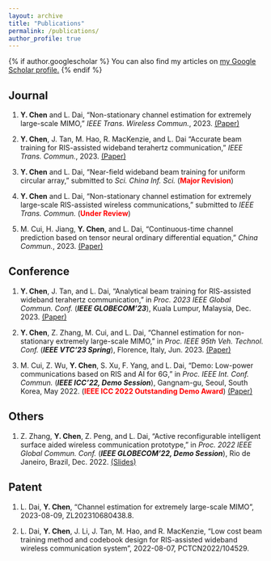 ```yaml
---
layout: archive
title: "Publications"
permalink: /publications/
author_profile: true
---
```


{% if author.googlescholar %}
  You can also find my articles on <u><a href="{{author.googlescholar}}">my Google Scholar profile</a>.</u>
{% endif %}

<!-- {% include base_path %} -->

<!-- {% for post in site.publications reversed %}
  {% include archive-single.html %}
{% endfor %} -->

## Journal

1. **Y. Chen** and L. Dai, “Non-stationary channel estimation for extremely large-scale MIMO,” *IEEE Trans. Wireless Commun.*, 2023. [(Paper)](https://hericenes.github.io/yuhaochen.github.io/files/TWC.pdf)

2. **Y. Chen**, J. Tan, M. Hao, R. MacKenzie, and L. Dai “Accurate beam training for RIS-assisted wideband terahertz communication,” *IEEE Trans. Commun.*, 2023. [(Paper)](https://hericenes.github.io/yuhaochen.github.io/files/TCOM.pdf)

3. **Y. Chen** and L. Dai, “Near-field wideband beam training for uniform circular array,” submitted to *Sci. China Inf. Sci.* (<font color=red><b>Major Revision</b></font>)

4. **Y. Chen** and L. Dai, “Non-stationary channel estimation for extremely large-scale RIS-assisted wireless communications,” submitted to *IEEE Trans. Commun.* (<font color=red><b>Under Review</b></font>)

5. M. Cui, H. Jiang, **Y. Chen**, and L. Dai, “Continuous-time channel prediction based on tensor neural ordinary differential equation,” *China Commun.*, 2023. [(Paper)](https://hericenes.github.io/yuhaochen.github.io/files/Neural%20ODE.pdf)

## Conference

1. **Y. Chen**, J. Tan, and L. Dai, “Analytical beam training for RIS-assisted wideband terahertz communication,” in *Proc. 2023 IEEE Global Commun. Conf.* (<b><i>IEEE GLOBECOM’23</i></b>), Kuala Lumpur, Malaysia, Dec. 2023. [(Paper)](https://hericenes.github.io/yuhaochen.github.io/files/m16585-chen%20final.pdf)

2. **Y. Chen**, Z. Zhang, M. Cui, and L. Dai, “Channel estimation for non-stationary extremely large-scale MIMO,” in *Proc. IEEE 95th Veh. Technol. Conf.* (<b><i>IEEE VTC’23 Spring</i></b>), Florence, Italy, Jun. 2023. [(Paper)](https://hericenes.github.io/yuhaochen.github.io/files/VTC.pdf)

3. M. Cui, Z. Wu, **Y. Chen**, S. Xu, F. Yang, and L. Dai, “Demo: Low-power communications based on RIS and AI for 6G,” in *Proc. IEEE Int. Conf. Commun.* (<b><i>IEEE ICC’22, Demo Session</i></b>), Gangnam-gu, Seoul, South Korea, May 2022. (<font color=red><b>IEEE ICC 2022 Outstanding Demo Award</b></font>) [(Paper)](https://hericenes.github.io/yuhaochen.github.io/files/Demo%20Low-power%20communications%20based%20on%20RIS%20and%20AI%20for%206G.pdf)

## Others

1. Z. Zhang, **Y. Chen**, Z. Peng, and L. Dai, “Active reconfigurable intelligent surface aided wireless communication prototype,” in *Proc. 2022 IEEE Global Commun. Conf.* (<b><i>IEEE GLOBECOM’22, Demo Session</i></b>), Rio de Janeiro, Brazil, Dec. 2022. [(Slides)](https://hericenes.github.io/yuhaochen.github.io/files/ActiveDemo.pdf)

## Patent

1. L. Dai, **Y. Chen**, “Channel estimation for extremely large-scale MIMO”, 2023-08-09, ZL202310680438.8.

2. L. Dai, **Y. Chen**, J. Li, J. Tan, M. Hao, and R. MacKenzie, “Low cost beam training method and codebook design for RIS-assisted wideband wireless communication system”, 2022-08-07, PCTCN2022/104529.
 